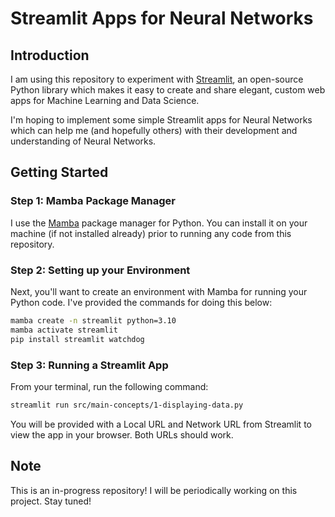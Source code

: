 # Streamlit Apps for Neural Networks

## Introduction

I am using this repository to experiment with [Streamlit](https://streamlit.io/), an open-source Python library which makes it easy to create and share elegant, custom web apps for Machine Learning and Data Science.

I'm hoping to implement some simple Streamlit apps for Neural Networks which can help me (and hopefully others) with their development and understanding of Neural Networks.

## Getting Started

### Step 1: Mamba Package Manager

I use the [Mamba](https://mamba.readthedocs.io/en/latest/index.html) package manager for Python. You can install it on your machine (if not installed already) prior to running any code from this repository.

### Step 2: Setting up your Environment

Next, you'll want to create an environment with Mamba for running your Python code. I've provided the commands for doing this below:

```bash
mamba create -n streamlit python=3.10
mamba activate streamlit
pip install streamlit watchdog
```

### Step 3: Running a Streamlit App

From your terminal, run the following command:

```bash
streamlit run src/main-concepts/1-displaying-data.py
```

You will be provided with a Local URL and Network URL from Streamlit to view the app in your browser. Both URLs should work.

## Note

This is an in-progress repository! I will be periodically working on this project. Stay tuned!